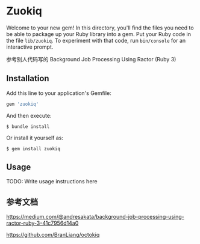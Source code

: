 # Zuokiq

Welcome to your new gem! In this directory, you'll find the files you need to be able to package up your Ruby library into a gem. Put your Ruby code in the file `lib/zuokiq`. To experiment with that code, run `bin/console` for an interactive prompt.

参考别人代码写的 Background Job Processing Using Ractor (Ruby 3)


## Installation

Add this line to your application's Gemfile:

```ruby
gem 'zuokiq'
```

And then execute:

    $ bundle install

Or install it yourself as:

    $ gem install zuokiq

## Usage

TODO: Write usage instructions here

## 参考文档

https://medium.com/@andresakata/background-job-processing-using-ractor-ruby-3-41c7956d14a0

https://github.com/BranLiang/octokiq
